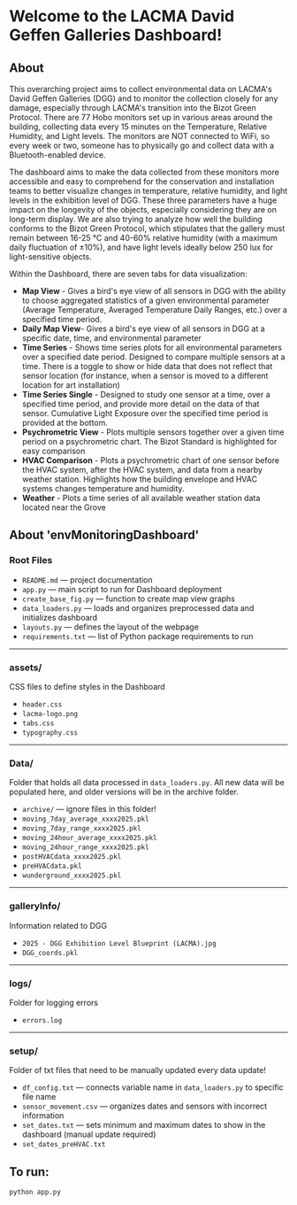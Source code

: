 # Welcome to the LACMA David Geffen Galleries Dashboard!

## About
This overarching project aims to collect environmental data on LACMA's David Geffen Galleries (DGG) and to monitor the collection closely for any damage, especially through LACMA's transition into the Bizot Green Protocol. There are 77 Hobo monitors set up in various areas around the building, collecting data every 15 minutes on the Temperature, Relative Humidity, and Light levels. The monitors are NOT connected to WiFi, so every week or two, someone has to physically go and collect data with a Bluetooth-enabled device. 

The dashboard aims to make the data collected from these monitors more accessible and easy to comprehend for the conservation and installation teams to better visualize changes in temperature, relative humidity, and light levels in the exhibition level of DGG. These three parameters have a huge impact on the longevity of the objects, especially considering they are on long-term display. We are also trying to analyze how well the building conforms to the Bizot Green Protocol, which stipulates that the gallery must remain between 16-25 °C and 40-60% relative humidity (with a maximum daily fluctuation of ±10%), and have light levels ideally below 250 lux for light-sensitive objects.

Within the Dashboard, there are seven tabs for data visualization: 
* **Map View** - Gives a bird's eye view of all sensors in DGG with the ability to choose aggregated statistics of a given environmental parameter (Average Temperature, Averaged Temperature Daily Ranges, etc.) over a specified time period.
* **Daily Map View**- Gives a bird's eye view of all sensors in DGG at a specific date, time, and environmental parameter
* **Time Series** - Shows time series plots for all environmental parameters over a specified date period. Designed to compare multiple sensors at a time. There is a toggle to show or hide data that does not reflect that sensor location (for instance, when a sensor is moved to a different location for art installation)
* **Time Series Single** - Designed to study one sensor at a time, over a specified time period, and provide more detail on the data of that sensor. Cumulative Light Exposure over the specified time period is provided at the bottom. 
* **Psychrometric View** - Plots multiple sensors together over a given time period on a psychrometric chart. The Bizot Standard is highlighted for easy comparison
* **HVAC Comparison** - Plots a psychrometric chart of one sensor before the HVAC system, after the HVAC system, and data from a nearby weather station. Highlights how the building envelope and HVAC systems changes temperature and humidity. 
* **Weather** - Plots a time series of all available weather station data located near the Grove

## About 'envMonitoringDashboard'
### Root Files
- `README.md` — project documentation  
- `app.py` — main script to run for Dashboard deployment  
- `create_base_fig.py` — function to create map view graphs  
- `data_loaders.py` — loads and organizes preprocessed data and initializes dashboard  
- `layouts.py` — defines the layout of the webpage  
- `requirements.txt` — list of Python package requirements to run  

---

### assets/  
CSS files to define styles in the Dashboard  
- `header.css`  
- `lacma-logo.png`  
- `tabs.css`  
- `typography.css`  

---

### Data/  
Folder that holds all data processed in `data_loaders.py`. All new data will be populated here, and older versions will be in the archive folder.
- `archive/` — ignore files in this folder!  
- `moving_7day_average_xxxx2025.pkl`  
- `moving_7day_range_xxxx2025.pkl`  
- `moving_24hour_average_xxxx2025.pkl`  
- `moving_24hour_range_xxxx2025.pkl`  
- `postHVACdata_xxxx2025.pkl`  
- `preHVACdata.pkl`  
- `wunderground_xxxx2025.pkl`  

---

### galleryInfo/  
Information related to DGG  
- `2025 - DGG Exhibition Level Blueprint (LACMA).jpg`  
- `DGG_coords.pkl`  
---

### logs/  
Folder for logging errors  
- `errors.log`  

---

### setup/  
Folder of txt files that need to be manually updated every data update!  
- `df_config.txt` — connects variable name in `data_loaders.py` to specific file name  
- `sensor_movement.csv` — organizes dates and sensors with incorrect information  
- `set_dates.txt` — sets minimum and maximum dates to show in the dashboard (manual update required)  
- `set_dates_preHVAC.txt`  


## To run:
    python app.py

